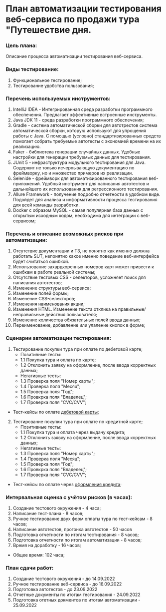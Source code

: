 # План автоматизации тестирования веб-сервиса по продажи тура "Путешествие дня.

### Цель плана:
Описание процесса автоматизации тестирования веб-сервиса.

### Виды тестирование:
1. Функциональное тестирование;
2. Тестирование удобства пользования;

### Перечень используемых инструментов:
1. IntelliJ IDEA - Интегрированная среда разработки программного обеспечения. Предлагает эффективные встроенные инструменты.
2. Java JDK 11 - среда разработки программного обеспечения;
3. Gradle - система автоматической сборки для автотрестов система автоматической сборки, которую используют для упрощения работы с Java. С помощью (условно) стандартизированных средств помогает собрать требуемые автотесты с экономией времени на их реализацию.
4. Faker - библиотека генерации случайных данных. Удобные настройки для генерации требуемых данных для тестирования.
5. JUnit 5 - инфраструктура модульного тестирования для Java. Содержит не только исчерпывающую документацию по фреймворку, но и множество примеров их реализации.
6. Selenide - фреймворк для автоматизированного тестирования веб-приложений. Удобный инструмент для написания автотестов и дальнейшего их использования для регрессионного тестирования.
7. Allure Framework - получение подробно отчетности в удобном виде. Подойдет для анализа и информативности процесса тестирования для всей команды разработки.
8. Docker с образом MySQL - самая популярная база данных с открытым исходным кодом, необходима для интеграции с веб-сервисом;

### Перечень и описание возможных рисков при автоматизации:
1. Отсутствие документации и ТЗ, не понятно как именно должна работать SUT, непонятно какое именно поведение веб-интерфейса будет считаться ошибкой.
2. Использование захардкоренных номеров карт может привести к ошибкам в работе реальной системы;
3. Отсутствие тестовых CSS - селекторов, усложняет поиск для написания автотестов;
4. Изменение структуры веб-сервиса;
5. Изменение полей формы;
6. Изменение CSS-селекторов;
7. Изменения наименования акции;
8. Изменения HTML. Изменение текста отклика на правильные/неправильные действия пользователя;
9. Изменение количества обязательных полей ввода данных;
10. Переименование, добавление или улаление кнопок в форме;

### Сценарии автоматизации тестирования:
1. Тестирование покупки тура при оплате по дебетовой карте;
    - Позитивные тесты:
    - 1.1 Покупка тура и оплата по карте;
    - 1.2 Отклонить заявку на оформление, после ввода корректных данных;
    - Негативные тесты:
    - 1.3 Проверка поля "Номер карты";
    - 1.4 Проверка поля "Месяц";
    - 1.5 Проверка поля "Год";
    - 1.6 Провкрка поля "Владелец";
    - 1.7 Проверка поля "CVC/CVV";
- Тест-кейсы по оплате [дебетовой карты](https://disk.yandex.ru/i/9_47E4bpMR_opw);
2. Тестирование покупки тура при оплате по кредитной карте;
    - Позитивные тесты:
    - 1.1 Покупка тура и оплата через выдачу кредита;
    - 1.2 Отклонить заявку на оформление, после ввода корректных данных;
    - Негативные тесты:
    - 1.3 Проверка поля "Номер карты";
    - 1.4 Проверка поля "Месяц";
    - 1.5 Проверка поля "Год";
    - 1.6 Провкрка поля "Владелец";
    - 1.7 Проверка поля "CVC/CVV";
- Тест-кейсы по оплате через [оформления кредита](https://disk.yandex.ru/i/wHIsMX0eBlGcSw);

### Интервальная оценка с учётом рисков (в часах):
1. Создание тестового окружения - 4 часа;
2. Написание тест-плана - 8 часов;
3. Ручное тестирование двух форм оплаты тура по тест-кейсам - 8 часов;
4. Написание автотестов, прогонка автотестов - 50 часов
5. Подготовка отчетности по итогам тестирования - 8 часов;
6. Подготовка отчетности по итогам автоматизации - 8 часов;
7. Время на доработку - 16 часов;
- Общее время: 102 часа;

### План сдачи работ:
1. Создание тестового окружения - до 14.09.2022
2. Ручное тестирование веб-сервиса - до 16.09.2022
3. Подготовка автотестов - до 23.09.2022
4. Отчетные документы по итогам тестирования - 24.09.2022
5. Подготовка отетных докментов по итогам автоматизации - 25.09.2022

